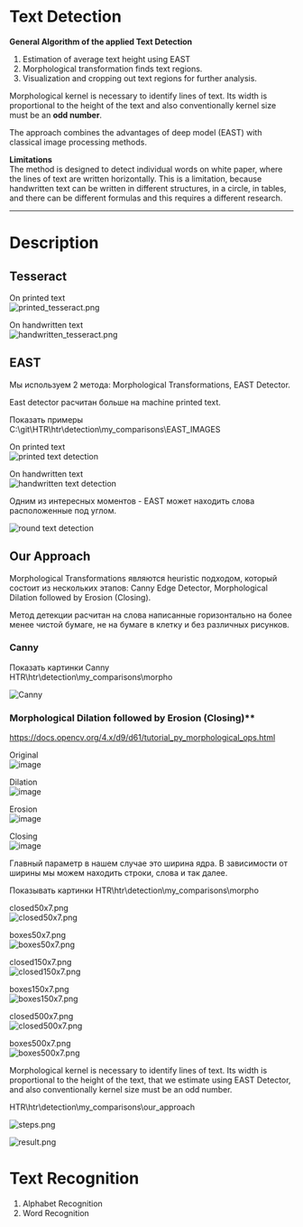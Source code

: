 # Text Detection

**General Algorithm of the applied Text Detection**
1. Estimation of average text height using EAST
2. Morphological transformation finds text regions.
3. Visualization and cropping out text regions for further analysis.

Morphological kernel is necessary to identify lines of text. Its width is proportional to the height of the text and also conventionally kernel size must be an **odd number**.

The approach combines the advantages of deep model (EAST) with classical image processing methods.

**Limitations**  
The method is designed to detect individual words on white paper, where the lines of text are written horizontally. This is a limitation, because handwritten text can be written in different structures, in a circle, in tables, and there can be different formulas and this requires a different research.

---

# Description

## Tesseract 

On printed text  
![printed_tesseract.png](https://github.com/alarxx/HTR/blob/main/htr/detection/my_comparisons/tesseract/printed_tesseract.png)

On handwritten text  
![handwritten_tesseract.png](https://github.com/alarxx/HTR/blob/main/htr/detection/my_comparisons/tesseract/handwritten_tesseract.png)


## EAST

Мы используем 2 метода: Morphological Transformations, EAST Detector.

East detector расчитан больше на machine printed text. 

Показать примеры  
C:\git\HTR\htr\detection\my_comparisons\EAST_IMAGES

On printed text  
![printed text detection](https://github.com/alarxx/HTR/blob/main/htr/detection/my_comparisons/EAST_IMAGES/example2_.jpg)

On handwritten text  
![handwritten text detection](https://github.com/alarxx/HTR/blob/main/htr/detection/my_comparisons/EAST_IMAGES/gnhk_019_.png)

Одним из интересных моментов - EAST может находить слова расположенные под углом.

![round text detection](https://github.com/alarxx/HTR/blob/main/htr/detection/my_comparisons/EAST_IMAGES/round_.jpg)


## Our Approach

Morphological Transformations являются heuristic подходом, который состоит из нескольких этапов: Canny Edge Detector, Morphological Dilation followed by Erosion (Closing). 

Метод детекции расчитан на слова написанные горизонтально на более менее чистой бумаге, не на бумаге в клетку и без различных рисунков.

### Canny

Показать картинки Canny  
HTR\htr\detection\my_comparisons\morpho

![Canny](https://github.com/alarxx/HTR/blob/main/htr/detection/my_comparisons/morpho/Canny.png)


### Morphological Dilation followed by Erosion (Closing)**  
https://docs.opencv.org/4.x/d9/d61/tutorial_py_morphological_ops.html

Original  
![image](https://github.com/user-attachments/assets/ad661286-df81-4722-8fd1-b0fc60880c2d)

Dilation  
![image](https://github.com/user-attachments/assets/d25f49ea-deb4-4af2-b040-df13b0aa118e)

Erosion  
![image](https://github.com/user-attachments/assets/23667997-13a6-4c3a-b259-d29e38cc7f9a)

Closing  
![image](https://github.com/user-attachments/assets/710a3dd2-a721-4a3a-9c87-e3cc343d7d18)

Главный параметр в нашем случае это ширина ядра. В зависимости от ширины мы можем находить строки, слова и так далее.


Показывать картинки
HTR\htr\detection\my_comparisons\morpho

closed50x7.png  
![closed50x7.png](https://github.com/alarxx/HTR/blob/main/htr/detection/my_comparisons/morpho/closed50x7.png)

boxes50x7.png  
![boxes50x7.png](https://github.com/alarxx/HTR/blob/main/htr/detection/my_comparisons/morpho/boxes50x7.png)

closed150x7.png  
![closed150x7.png](https://github.com/alarxx/HTR/blob/main/htr/detection/my_comparisons/morpho/closed150x7.png)

boxes150x7.png  
![boxes150x7.png](https://github.com/alarxx/HTR/blob/main/htr/detection/my_comparisons/morpho/boxes150x7.png)

closed500x7.png  
![closed500x7.png](https://github.com/alarxx/HTR/blob/main/htr/detection/my_comparisons/morpho/closed500x7.png)

boxes500x7.png  
![boxes500x7.png](https://github.com/alarxx/HTR/blob/main/htr/detection/my_comparisons/morpho/boxes500x7.png)


Morphological kernel is necessary to identify lines of text. Its width is proportional to the height of the text, that we estimate using EAST Detector, and also conventionally kernel size must be an odd number.

HTR\htr\detection\my_comparisons\our_approach

![steps.png](https://github.com/alarxx/HTR/blob/main/htr/detection/my_comparisons/our_approach/steps.png)

![result.png](https://github.com/alarxx/HTR/blob/main/htr/detection/my_comparisons/our_approach/result.png)


# Text Recognition

1) Alphabet Recognition
2) Word Recognition
